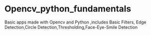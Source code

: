 # Opencv_python_fundamentals
Basic apps made with Opencv and Python ,includes Basic Filters, Edge Detection,Circle Detection,Thresholding,Face-Eye-Smile Detection
